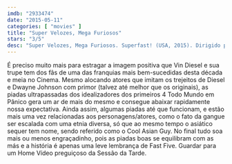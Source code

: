 ```yaml
---
imdb: "2933474"
date: "2015-05-11"
categories: [ "movies" ]
title: "Super Velozes, Mega Furiosos"
stars: "3/5"
desc: "Super Velozes, Mega Furiosos. Superfast! (USA, 2015). Dirigido por Jason Friedberg, Aaron Seltzer. Escrito por Jason Friedberg, Aaron Seltzer. Com Lili Mirojnick, Andrea Navedo, Shantel Wislawski, Dale Pavinski, Veronica McCluskey, Daniel Booko, Alex Ashbaugh, Shakira Barrera, Joseph Julian Soria."
---
```

É preciso muito mais para estragar a imagem positiva que Vin Diesel e sua trupe tem dos fãs de uma das franquias mais bem-sucedidas desta década e meia no Cinema. Mesmo alocando atores que imitam os trejeitos de Diesel e Dwayne Johnson com primor (talvez até melhor que os originais), as piadas ultrapassadas dos idealizadores dos primeiros 4 Todo Mundo em Pânico gera um ar de mais do mesmo e consegue abaixar rapidamente nossa expectativa. Ainda assim, algumas piadas até que funcionam, e estão mais uma vez relacionadas aos personagens/atores, como o fato da gangue ser escalada com uma etnia diversa, só que ao mesmo tempo o asiático sequer tem nome, sendo referido como o Cool Asian Guy. No final tudo soa mais ou menos engraçadinho, pois as piadas boas se equilibram com as más e a história é apenas uma leve lembrança de Fast Five. Guardar para um Home Vídeo preguiçoso da Sessão da Tarde.
